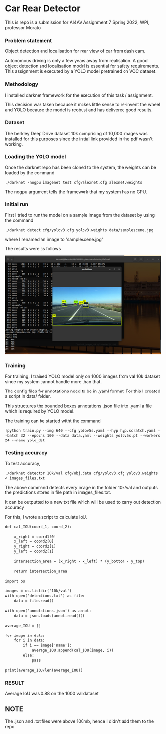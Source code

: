 # Car Rear Detector


This is repo is a submission for AI4AV Assignment 7 Spring 2022, WPI, professor Morato.



### Problem statement

Object detection and localisation for rear view of car from dash cam.

Autonomous driving is only a few years away from realisation. A good object detection and localisation model is essential for safety requirements. This assignment is executed by a YOLO model pretrained on VOC dataset.



### Methodology 

I installed darknet framework for the execution of this task / assignment. 

This decision was taken because it makes little sense to re-invent the wheel and YOLO because the model is reobust and has delivered good results.


### Dataset 

The berkley Deep Drive dataset 10k comprising of 10,000 images was installed for this purposes since the initial link provided in the pdf wasn't working.


### Loading the YOLO model

Once the darknet repo has been cloned to the system, the weights can be loaded by the command

``` 
./darknet -nogpu imagenet test cfg/alexnet.cfg alexnet.weights

```

The nogpu argument tells the framework that my system has no GPU. 


### Initial run

First I tried to run the model on a sample image from the dataset by using the command 


``` 
./darknet detect cfg/yolov3.cfg yolov3.weights data/samplescene.jpg
```

where I renamed an image to 'samplescene.jpg' 

The results were as follows

![sample detect](https://raw.githubusercontent.com/deveshdatwani/car-rear-detector/main/assets/sampledetect.png)

### Training

For training, I trained YOLO model only on 1000 images from val 10k dataset since my system cannot handle more than that. 


The config files for annotations need to be in .yaml format. For this I created a script in data/ folder. 

This structures the bounded boxes annotations .json file into .yaml a file which is required by YOLO model. 

The training can be started witht the command

``` 
!python train.py --img 640 --cfg yolov5s.yaml --hyp hyp.scratch.yaml --batch 32 --epochs 100 --data data.yaml --weights yolov5s.pt --workers 24 --name yolo_det
```


### Testing accuracy 

To test accuracy, 

```
./darknet detector 10k/val cfg/obj.data cfg/yolov3.cfg yolov3.weights < images_files.txt
```

The above command detects every image in the folder 10k/val and outputs the predictions stores in file path in images_files.txt.

It can be outputted to a new txt file which will be used to carry out detection accuracy

For this, I wrote a script to calculate IoU.

```
def cal_IOU(coord_1, coord_2):

	x_right = coord1[0]
	x_left = coord2[0]
	y_right = coord2[1]
	y_left = coord2[1]

	intersection_area = (x_right - x_left) * (y_bottom - y_top)

	return intersection_area

import os

images = os.listdir('10k/val')
with open('detections.txt') as file:
	data = file.read()

with open('annotations.json') as annot:
	data = json.loads(annot.read()))

average_IOU = []

for image in data:
	for i in data:
		if i == image['name']:
			average_IOU.append(cal_IOU(image, i))
		else:
			pass

print(average_IOU/len(average_IOU))

```


### RESULT

Average IoU was 0.88 on the 1000 val dataset





## NOTE

The .json and .txt files were above 100mb, hence I didn't add them to the repo
